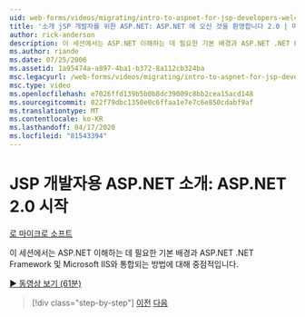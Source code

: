 ```yaml
---
uid: web-forms/videos/migrating/intro-to-aspnet-for-jsp-developers-welcome-to-aspnet-20
title: '소개 jSP 개발자를 위한 ASP.NET: ASP.NET 에 오신 것을 환영합니다 2.0 | 마이크로 소프트 문서'
author: rick-anderson
description: 이 세션에서는 ASP.NET 이해하는 데 필요한 기본 배경과 ASP.NET .NET Framework 및 Microsoft IIS와 통합되는 방법에 대해 중점적입니다.
ms.author: riande
ms.date: 07/25/2006
ms.assetid: 1a95474a-a897-4ba1-b372-8a112cb324ba
msc.legacyurl: /web-forms/videos/migrating/intro-to-aspnet-for-jsp-developers-welcome-to-aspnet-20
msc.type: video
ms.openlocfilehash: e7026ffd139b5b0b8dc39009c8bb2cea15acd148
ms.sourcegitcommit: 022f79dbc1350e0c6ffaa1e7e7c6e850cdabf9af
ms.translationtype: MT
ms.contentlocale: ko-KR
ms.lasthandoff: 04/17/2020
ms.locfileid: "81543394"
---
```

# <a name="intro-to-aspnet-for-jsp-developers-welcome-to-aspnet-20"></a>JSP 개발자용 ASP.NET 소개: ASP.NET 2.0 시작

[로 마이크로 소프트](https://github.com/microsoft)

이 세션에서는 ASP.NET 이해하는 데 필요한 기본 배경과 ASP.NET .NET Framework 및 Microsoft IIS와 통합되는 방법에 대해 중점적입니다.

[&#9654; 동영상 보기 (61분)](https://channel9.msdn.com/Blogs/ASP-NET-Site-Videos/intro-to-aspnet-for-jsp-developers-welcome-to-aspnet-20)

> [!div class="step-by-step"]
> [이전](migrating-from-classic-asp-to-aspnet.md)
> [다음](intro-to-aspnet-for-jsp-developers-building-applications.md)
